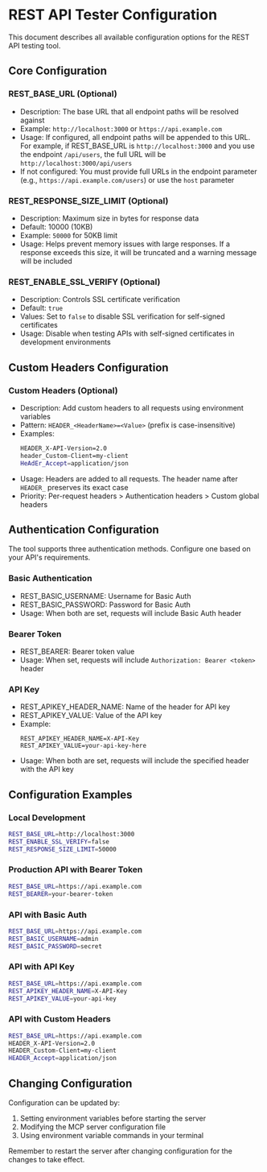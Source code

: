 # REST API Tester Configuration

This document describes all available configuration options for the REST API testing tool.

## Core Configuration

### REST_BASE_URL (Optional)
- Description: The base URL that all endpoint paths will be resolved against
- Example: `http://localhost:3000` or `https://api.example.com`
- Usage: If configured, all endpoint paths will be appended to this URL. For example, if REST_BASE_URL is `http://localhost:3000` and you use the endpoint `/api/users`, the full URL will be `http://localhost:3000/api/users`
- If not configured: You must provide full URLs in the endpoint parameter (e.g., `https://api.example.com/users`) or use the `host` parameter

### REST_RESPONSE_SIZE_LIMIT (Optional)
- Description: Maximum size in bytes for response data
- Default: 10000 (10KB)
- Example: `50000` for 50KB limit
- Usage: Helps prevent memory issues with large responses. If a response exceeds this size, it will be truncated and a warning message will be included

### REST_ENABLE_SSL_VERIFY (Optional)
- Description: Controls SSL certificate verification
- Default: `true`
- Values: Set to `false` to disable SSL verification for self-signed certificates
- Usage: Disable when testing APIs with self-signed certificates in development environments

## Custom Headers Configuration

### Custom Headers (Optional)
- Description: Add custom headers to all requests using environment variables
- Pattern: `HEADER_<HeaderName>=<Value>` (prefix is case-insensitive)
- Examples:
  ```bash
  HEADER_X-API-Version=2.0
  header_Custom-Client=my-client
  HeAdEr_Accept=application/json
  ```
- Usage: Headers are added to all requests. The header name after `HEADER_` preserves its exact case
- Priority: Per-request headers > Authentication headers > Custom global headers

## Authentication Configuration

The tool supports three authentication methods. Configure one based on your API's requirements.

### Basic Authentication
- REST_BASIC_USERNAME: Username for Basic Auth
- REST_BASIC_PASSWORD: Password for Basic Auth
- Usage: When both are set, requests will include Basic Auth header

### Bearer Token
- REST_BEARER: Bearer token value
- Usage: When set, requests will include `Authorization: Bearer <token>` header

### API Key
- REST_APIKEY_HEADER_NAME: Name of the header for API key
- REST_APIKEY_VALUE: Value of the API key
- Example:
  ```
  REST_APIKEY_HEADER_NAME=X-API-Key
  REST_APIKEY_VALUE=your-api-key-here
  ```
- Usage: When both are set, requests will include the specified header with the API key

## Configuration Examples

### Local Development
```bash
REST_BASE_URL=http://localhost:3000
REST_ENABLE_SSL_VERIFY=false
REST_RESPONSE_SIZE_LIMIT=50000
```

### Production API with Bearer Token
```bash
REST_BASE_URL=https://api.example.com
REST_BEARER=your-bearer-token
```

### API with Basic Auth
```bash
REST_BASE_URL=https://api.example.com
REST_BASIC_USERNAME=admin
REST_BASIC_PASSWORD=secret
```

### API with API Key
```bash
REST_BASE_URL=https://api.example.com
REST_APIKEY_HEADER_NAME=X-API-Key
REST_APIKEY_VALUE=your-api-key
```

### API with Custom Headers
```bash
REST_BASE_URL=https://api.example.com
HEADER_X-API-Version=2.0
HEADER_Custom-Client=my-client
HEADER_Accept=application/json
```

## Changing Configuration

Configuration can be updated by:
1. Setting environment variables before starting the server
2. Modifying the MCP server configuration file
3. Using environment variable commands in your terminal

Remember to restart the server after changing configuration for the changes to take effect.
